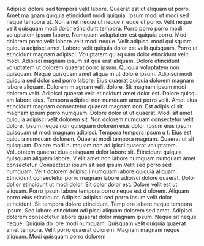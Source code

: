 Adipisci dolore sed tempora velit labore. Quaerat est ut aliquam ut porro. Amet ma
gnam quiquia etincidunt modi quiquia. Ipsum modi ut modi sed neque tempora ut. Non amet neque ut neque n
eque ut porro. Velit neque velit quisquam modi dolor etincidunt tempora. Porro porro
 porro modi voluptatem ipsum labore. Numquam voluptatem est quiquia porro.  Modi dolorem porro velit labore velit modi neque. Velit adipisci modi qui
squam quiquia adipisci amet. Labore velit quiquia dolor est velit quisquam. Porro ut etincidunt magnam adipisci. Voluptatem quisq
uam dolor etincidunt velit modi. Adipisci magnam ipsum sit qua
erat aliquam. Dolore etincidunt voluptatem ut dolorem quaerat porro ipsum. Quiquia voluptatem non quisquam. Neque quisquam amet aliqua
m ut dolore ipsum. Adipisci modi quiquia sed dolor sed porro labore.  Eius quaerat quiquia dolorem magnam labore aliquam. Dolorem m
agnam velit dolore. Sit magnam ipsum modi dolorem velit. Adipisci quaerat velit etincidunt amet dolor est. Dolore quisqu
am labore eius.  Tempora adipisci non numquam amet porro velit. Amet eius etincidunt magnam consectetur quaerat magnam non. Est adipis
ci sit magnam ipsum porro numquam. Dolore dolor ut ut quaerat. Modi sit amet quiquia adipisci velit dolorem sit. Non dolorem numquam consectetur
 velit dolore. Ipsum neque non quisquam dolorem eius dolor. Ipsum eius ipsum quisquam ut modi magnam adipisci. Tempora tempora ipsum u
t. Eius est quiquia numquam dolorem.  Quaerat modi tempora magnam. Quaerat ut sit quisquam. Dolore modi numquam non ad
ipisci quaerat voluptatem. Voluptatem quaerat eius quisquam dolor labore sit. Etincidunt quiquia quisquam aliquam labore. V
elit amet non labore numquam numquam amet consectetur. Consectetur ipsum sit sed ipsum.Velit sed porro sed numquam. Velit dolorem adipisc
i numquam labore quiquia aliquam. Etincidunt consectetur porro magnam labore adipisci dolore quaerat. Dolor dol
or etincidunt ut modi dolor. Sit dolor dolor est.  Dolore velit est ut aliquam. Porro ipsum labore tempora porro neque est d
olorem. Aliquam porro eius etincidunt. Adipisci adipisci sed porro ipsum velit dolor etincidunt. Sit tempora dolore etincidunt. Temp
ora labore neque tempora ipsum. Sed labore etincidunt adi
pisci aliquam dolorem sed amet. Adipisci dolorem consectetur labore quaerat dolor magnam ipsum. Neque sit neque neque. Quiquia do
lore modi numquam.  Quisquam velit quiquia quaerat amet tempora. Velit porro quaerat dolorem. Magnam magnam neque aliquam. Modi quisquam porro dolorem

